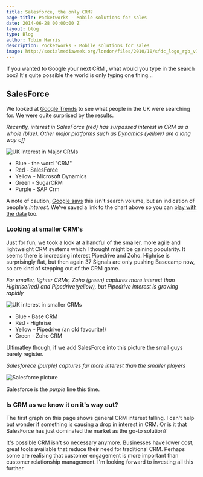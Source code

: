 ```yaml
---
title: Salesforce, the only CRM?
page-title: Pocketworks - Mobile solutions for sales
date: 2014-06-28 00:00:00 Z
layout: blog
type: Blog
author: Tobin Harris
description: Pocketworks - Mobile solutions for sales
image: http://socialmediaweek.org/london/files/2010/10/sfdc_logo_rgb_v1.jpg
---
```


If you wanted to Google your next CRM , what would you type in the search box? It's quite possible the world is only typing one thing...

<!--more-->

## SalesForce

We looked at [Google Trends](http://google.com/trends) to see what people in the UK were searching for. We were quite surprised by the results.


*Recently, interest in SalesForce (red) has surpassed interest in CRM as a whole (blue). Other major platforms such as Dynamics (yellow) are a long way off*

![UK Interest in Major CRMs](https://agilesurface-production.s3.amazonaws.com/images/64f94dbbb18dbdee9a7ae177cb7f5eb3)

* Blue - the word "CRM"
* Red - SalesForce
* Yellow - Microsoft Dynamics
* Green - SugarCRM
* Purple - SAP Crm

A note of caution, [Google says](http://www.google.com/trends) this isn't search volume, but an indication of people's *interest*. We've saved a link to the chart above so you can [play with the data](http://www.google.com/trends/explore?hl=en-US&q=CRM,+SalesForce,+Microsoft+Dynamics,+SugarCRM,+SAP+Crm&cmpt=q&content=1) too.


### Looking at smaller CRM's

Just for fun, we took a look at a handful of the smaller, more agile and lightweight CRM systems which I thought might be gaining popularity. It seems there is increasing interest Pipedrive and Zoho. Highrise is surprisingly flat, but then again 37 Signals are only pushing Basecamp now, so are kind of stepping out of the CRM game.

*For smaller, lighter CRMs, Zoho (green) captures more interest than Highrise(red) and Pipedrive(yellow), but Pipedrive interest is growing rapidly*

![UK interest in smaller CRMs](https://agilesurface-production.s3.amazonaws.com/images/131de27b63ab74d768308093216350d4)

* Blue - Base CRM
* Red - Highrise
* Yellow - Pipedrive (an old favourite!)
* Green - Zoho CRM

Ultimatley though, if we add SalesForce into this picture the small guys barely register.

*Salesforece (purple) captures far more interest than the smaller players*

![Salesforce picture](https://agilesurface-production.s3.amazonaws.com/images/e38156c2234ab118501feabde2cb1f9c)

Salesforce is the *purple* line this time.

### Is CRM as we know it on it's way out?

The first graph on this page shows general CRM interest falling. I can't help but wonder if something is causing a drop in interest in CRM. Or is it that SalesForce has just dominated the market as the go-to solution?

It's possible CRM isn't so necessary anymore. Businesses have lower cost, great tools available that reduce their need for traditional CRM. Perhaps some are realising that customer engagement is more important than customer relationship management. I'm looking forward to investing all this further.
